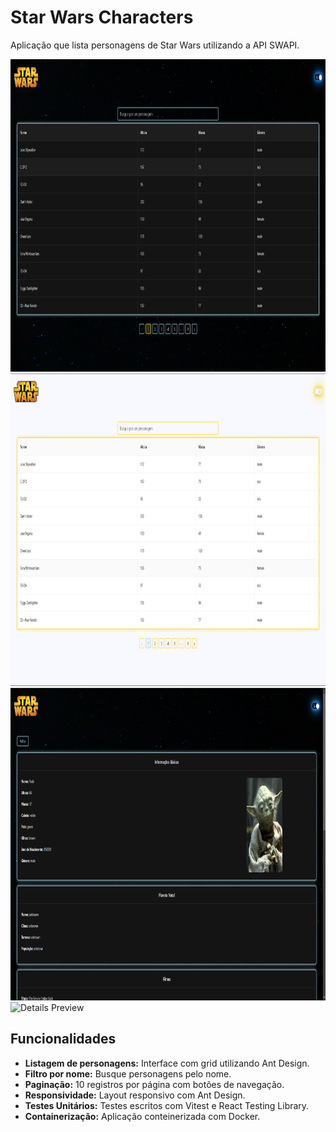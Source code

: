 # Star Wars Characters

Aplicação que lista personagens de Star Wars utilizando a API SWAPI.

<img src="https://github.com/erickbarrosr/snx-frontend-technical-challenge/blob/main/public/preview1.png" alt="Dark Theme Preview" height="500">
<img src="https://github.com/erickbarrosr/snx-frontend-technical-challenge/blob/main/public/preview2.png" alt="Light Theme Preview" height="500">
<img src="https://github.com/erickbarrosr/snx-frontend-technical-challenge/blob/main/public/preview3.png" alt="Details Preview" height="500">
<img src="https://github.com/erickbarrosr/snx-frontend-technical-challenge/blob/main/public/preview4.pngs" alt="Details Preview" height="500">

## Funcionalidades

- **Listagem de personagens:** Interface com grid utilizando Ant Design.
- **Filtro por nome:** Busque personagens pelo nome.
- **Paginação:** 10 registros por página com botões de navegação.
- **Responsividade:** Layout responsivo com Ant Design.
- **Testes Unitários:** Testes escritos com Vitest e React Testing Library.
- **Containerização:** Aplicação conteinerizada com Docker.
